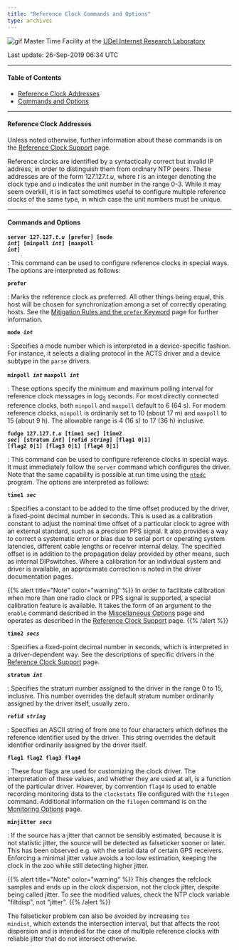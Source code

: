 ```yaml
---
title: "Reference Clock Commands and Options"
type: archives
---
```


![gif](/archives/pic/stack1a.jpg) Master Time Facility at the [UDel Internet Research Laboratory](/reflib/lab)

Last update: 26-Sep-2019 06:34 UTC

* * *

#### Table of Contents

*   [Reference Clock Addresses](/archives/4.2.8-series/clockopt/#reference-clock-addresses)
*   [Commands and Options](/archives/4.2.8-series/clockopt/#commands-and-options)

* * *

#### Reference Clock Addresses

Unless noted otherwise, further information about these commands is on the [Reference Clock Support](/archives/4.2.8-series/refclock) page.

Reference clocks are identified by a syntactically correct but invalid IP address, in order to distinguish them from ordinary NTP peers. These addresses are of the form 127.127._t_._u_, where _t_ is an integer denoting the clock type and _u_ indicates the unit number in the range 0-3. While it may seem overkill, it is in fact sometimes useful to configure multiple reference clocks of the same type, in which case the unit numbers must be unique.

* * *

#### Commands and Options

<code>**server 127.127._t.u_ [prefer] [mode _int_] [minpoll _int_] [maxpoll _int_]**</code>

: This command can be used to configure reference clocks in special ways. The options are interpreted as follows:

<code>**prefer**</code>

: Marks the reference clock as preferred. All other things being equal, this host will be chosen for synchronization among a set of correctly operating hosts. See the [Mitigation Rules and the <code>prefer</code> Keyword](/archives/4.2.8-series/prefer) page for further information.

<code>**mode _int_**</code>

: Specifies a mode number which is interpreted in a device-specific fashion. For instance, it selects a dialing protocol in the ACTS driver and a device subtype in the <code>parse</code> drivers.

<code>**minpoll _int_**</code> 
<code>**maxpoll _int_**</code>

: These options specify the minimum and maximum polling interval for reference clock messages in log<sub>2</sub> seconds. For most directly connected reference clocks, both <code>minpoll</code> and <code>maxpoll</code> default to 6 (64 s). For modem reference clocks, <code>minpoll</code> is ordinarily set to 10 (about 17 m) and <code>maxpoll</code> to 15 (about 9 h). The allowable range is 4 (16 s) to 17 (36 h) inclusive.

<code>**fudge 127.127._t.u_ [time1 _sec_] [time2 _sec_] [stratum _int_] [refid _string_] [flag1 0|1] [flag2 0|1] [flag3 0|1] [flag4 0|1]**</code>

: This command can be used to configure reference clocks in special ways. It must immediately follow the <code>server</code> command which configures the driver. Note that the same capability is possible at run time using the <code>[ntpdc](/archives/4.2.8-series/ntpdc)</code> program. The options are interpreted as follows:

<code>**time1 _sec_**</code>

: Specifies a constant to be added to the time offset produced by the driver, a fixed-point decimal number in seconds. This is used as a calibration constant to adjust the nominal time offset of a particular clock to agree with an external standard, such as a precision PPS signal. It also provides a way to correct a systematic error or bias due to serial port or operating system latencies, different cable lengths or receiver internal delay. The specified offset is in addition to the propagation delay provided by other means, such as internal DIPswitches. Where a calibration for an individual system and driver is available, an approximate correction is noted in the driver documentation pages.

{{% alert title="Note" color="warning" %}} 
In order to facilitate calibration when more than one radio clock or PPS signal is supported, a special calibration feature is available. It takes the form of an argument to the <code>enable</code> command described in the [Miscellaneous Options](/archives/4.2.8-series/miscopt) page and operates as described in the [Reference Clock Support](/archives/4.2.8-series/refclock) page.
{{% /alert %}}

<code>**time2 _secs_**</code>

: Specifies a fixed-point decimal number in seconds, which is interpreted in a driver-dependent way. See the descriptions of specific drivers in the [Reference Clock Support](/archives/4.2.8-series/refclock) page.

<code>**stratum _int_**</code>

: Specifies the stratum number assigned to the driver in the range 0 to 15, inclusive. This number overrides the default stratum number ordinarily assigned by the driver itself, usually zero.

<code>**refid _string_**</code>

: Specifies an ASCII string of from one to four characters which defines the reference identifier used by the driver. This string overrides the default identifier ordinarily assigned by the driver itself.

<code>**flag1 flag2 flag3 flag4**</code>

: These four flags are used for customizing the clock driver. The interpretation of these values, and whether they are used at all, is a function of the particular driver. However, by convention <code>flag4</code> is used to enable recording monitoring data to the <code>clockstats</code> file configured with the <code>filegen</code> command. Additional information on the <code>filegen</code> command is on the [Monitoring Options](/archives/4.2.8-series/monopt) page.

<code>**minjitter _secs_**</code>

: If the source has a jitter that cannot be sensibly estimated, because it is not statistic jitter, the source will be detected as falseticker sooner or later. This has been observed e.g. with the serial data of certain GPS receivers. Enforcing a minimal jitter value avoids a too low estimation, keeping the clock in the zoo while still detecting higher jitter.

{{% alert title="Note" color="warning" %}}
This changes the refclock samples and ends up in the clock dispersion, not the clock jitter, despite being called jitter. To see the modified values, check the NTP clock variable "filtdisp", not "jitter".
{{% /alert %}}

The falseticker problem can also be avoided by increasing <code>tos mindist</code>, which extends the intersection interval, but that affects the root dispersion and is intended for the case of multiple reference clocks with reliable jitter that do not intersect otherwise.